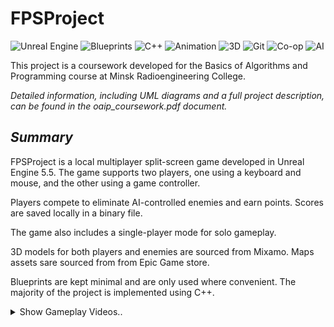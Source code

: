 # **FPSProject**

![Unreal Engine](https://img.shields.io/badge/-Unreal%20Engine-313131?style=flat-square&logo=unreal-engine&logoColor=white) ![Blueprints](https://img.shields.io/badge/-Blueprints-00457C?style=flat-square&logo=unreal-engine&logoColor=white) ![C++](https://img.shields.io/badge/-C++-00599C?style=flat-square&logo=c%2B%2B&logoColor=white) ![Animation](https://img.shields.io/badge/-Animation-FF6F61?style=flat-square&logo=adobe-animate&logoColor=white) ![3D](https://img.shields.io/badge/-3D-00CED1?style=flat-square&logo=blender&logoColor=white) ![Git](https://img.shields.io/badge/-Git-F05032?style=flat-square&logo=git&logoColor=white) ![Co-op](https://img.shields.io/badge/-Co--op-008080?style=flat-square&logo=people&logoColor=white) ![AI](https://img.shields.io/badge/-AI-FF6F61?style=flat-square&logo=tensorflow&logoColor=white)
  
This project is a coursework developed for the Basics of Algorithms and Programming course at Minsk Radioengineering College.

*Detailed information, including UML diagrams and a full project description, can be found in the oaip_coursework.pdf document.*
 ## *Summary*
FPSProject is a local multiplayer split-screen game developed in Unreal Engine 5.5. The game supports two players, one using a keyboard and mouse, and the other using a game controller.

Players compete to eliminate AI-controlled enemies and earn points. Scores are saved locally in a binary file.

The game also includes a single-player mode for solo gameplay.

3D models for both players and enemies are sourced from Mixamo. Maps assets sare sourced from from Epic Game store.

Blueprints are kept minimal and are only used where convenient. The majority of the project is implemented using C++.

<details>
  <summary>Show Gameplay Videos..</summary>

  
  *All gameplay screenshots presented in the oaip_coursework.pdf document supplement A.*
  

   <p align="left">
  <a href="https://youtu.be/dY1Q17hXAIc" target="_blank">
    <img src="https://img.youtube.com/vi/dY1Q17hXAIc/0.jpg" width="400" alt="Gameplay Video 1">
  </a>
  <br/>
     <i>*click on vid to open*</i>
</p>

<p align="left">
  <a href="https://youtu.be/qgjF8SRwaDY" target="_blank">
    <img src="https://img.youtube.com/vi/qgjF8SRwaDY/0.jpg" width="400" alt="Gameplay Video 2">
  </a>
  <br/>
  <i>*click on vid to open*</i>
</p>


</details>
